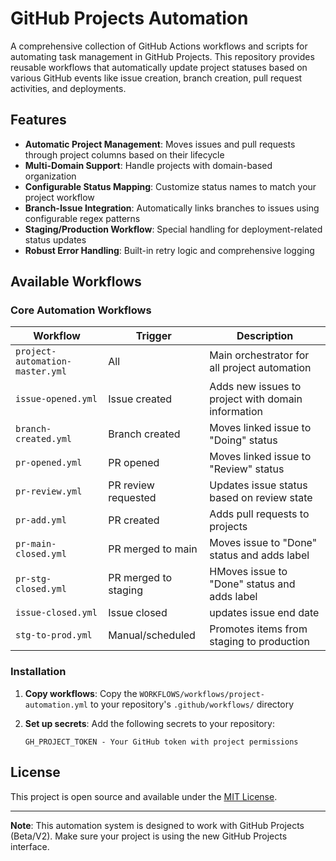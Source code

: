 # GitHub Projects Automation

A comprehensive collection of GitHub Actions workflows and scripts for automating task management in GitHub Projects. This repository provides reusable workflows that automatically update project statuses based on various GitHub events like issue creation, branch creation, pull request activities, and deployments.

## Features

- **Automatic Project Management**: Moves issues and pull requests through project columns based on their lifecycle
- **Multi-Domain Support**: Handle projects with domain-based organization
- **Configurable Status Mapping**: Customize status names to match your project workflow
- **Branch-Issue Integration**: Automatically links branches to issues using configurable regex patterns
- **Staging/Production Workflow**: Special handling for deployment-related status updates
- **Robust Error Handling**: Built-in retry logic and comprehensive logging

## Available Workflows

### Core Automation Workflows

| Workflow | Trigger | Description |
|----------|---------|-------------|
| `project-automation-master.yml` | All | Main orchestrator for all project automation |
| `issue-opened.yml` | Issue created | Adds new issues to project with domain information |
| `branch-created.yml` | Branch created | Moves linked issue to "Doing" status |
| `pr-opened.yml` | PR opened | Moves linked issue to "Review" status |
| `pr-review.yml` | PR review requested | Updates issue status based on review state |
| `pr-add.yml` | PR created | Adds pull requests to projects |
| `pr-main-closed.yml` | PR merged to main | Moves issue to "Done" status and adds label |
| `pr-stg-closed.yml` | PR merged to staging | HMoves issue to "Done" status and adds label |
| `issue-closed.yml` | Issue closed | updates issue end date |
| `stg-to-prod.yml` | Manual/scheduled | Promotes items from staging to production |

### Installation

1. **Copy workflows**: Copy the `WORKFLOWS/workflows/project-automation.yml` to your repository's `.github/workflows/` directory

2. **Set up secrets**: Add the following secrets to your repository:
   ```
   GH_PROJECT_TOKEN - Your GitHub token with project permissions
   ```

## License

This project is open source and available under the [MIT License](LICENSE).


---

**Note**: This automation system is designed to work with GitHub Projects (Beta/V2). Make sure your project is using the new GitHub Projects interface.
